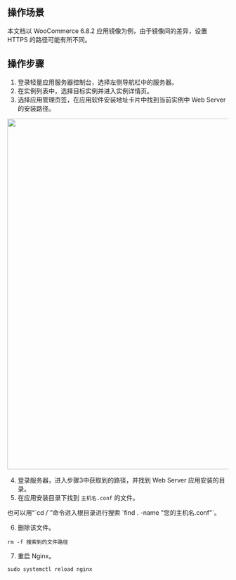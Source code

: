 ## 操作场景
本文档以 WooCommerce 6.8.2 应用镜像为例，由于镜像间的差异，设置 HTTPS 的路径可能有所不同。

## 操作步骤
1. 登录轻量应用服务器控制台，选择左侧导航栏中的服务器。
2. 在实例列表中，选择目标实例并进入实例详情页。
3. 选择应用管理页签，在应用软件安装地址卡片中找到当前实例中 Web Server 的安装路径。

 <img style="width:800px; max-width: inherit;" src="https://qcloudimg.tencent-cloud.cn/raw/9c42b61cc8b560051500335aaff8167b.png" />

4. 登录服务器，进入步骤3中获取到的路径，并找到 Web Server 应用安装的目录。
5. 在应用安装目录下找到 `主机名.conf` 的文件。

<dx-alert infotype="notice" title="">
也可以用“`cd /`”命令进入根目录进行搜索 `find . -name "您的主机名.conf"`。
</dx-alert>


6. 删除该文件。
```properties
rm -f 搜索到的文件路径
 ```
 
7. 重启 Nginx。
```properties
sudo systemctl reload nginx
```


